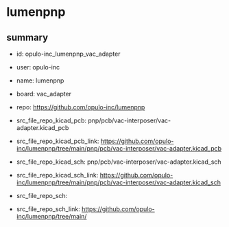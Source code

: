 # lumenpnp
 
## summary 
* id: opulo-inc_lumenpnp_vac_adapter
* user: opulo-inc
* name: lumenpnp
* board: vac_adapter
* repo: https://github.com/opulo-inc/lumenpnp
* src_file_repo_kicad_pcb: pnp/pcb/vac-interposer/vac-adapter.kicad_pcb
* src_file_repo_kicad_pcb_link: https://github.com/opulo-inc/lumenpnp/tree/main/pnp/pcb/vac-interposer/vac-adapter.kicad_pcb
* src_file_repo_kicad_sch: pnp/pcb/vac-interposer/vac-adapter.kicad_sch
* src_file_repo_kicad_sch_link: https://github.com/opulo-inc/lumenpnp/tree/main/pnp/pcb/vac-interposer/vac-adapter.kicad_sch

* src_file_repo_sch: 
* src_file_repo_sch_link: https://github.com/opulo-inc/lumenpnp/tree/main/




